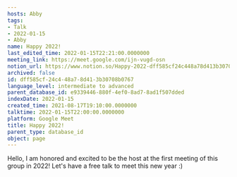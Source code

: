 ```yaml
---
hosts: Abby
tags:
- Talk
- 2022-01-15
- Abby
name: Happy 2022!
last_edited_time: 2022-01-15T22:21:00.0000000
meeting_link: https://meet.google.com/ijn-vugd-osn
notion_url: https://www.notion.so/Happy-2022-dff585cf24c448a78d413b30708b0767
archived: false
id: dff585cf-24c4-48a7-8d41-3b30708b0767
language_level: intermediate to advanced
parent_database_id: e9339446-880f-4ef0-8ad7-8ad1f507dded
indexDate: 2022-01-15
created_time: 2021-08-17T19:10:00.0000000
talktime: 2022-01-15T22:00:00.0000000
platform: Google Meet
title: Happy 2022!
parent_type: database_id
object: page
---
```


Hello, I am honored and excited to be the host at the first meeting of this group in 2022! Let's have a free talk to meet this new year :)





